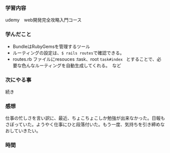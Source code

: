 ### 学習内容
udemy　web開発完全攻略入門コース
### 学んだこと
- BundleはRubyGemsを管理するツール
- ルーティングの設定は、` $ rails routes `で確認できる。
- routes.rb ファイルにresouces :task、root `task#index ` とすることで、必要な色んなルーティングを自動生成してくれる。　など
### 次にやる事
続き
### 感想
仕事の忙しさを言い訳に、最近、ちょこちょこしか勉強が出来なかった。日報もさぼっていた。ようやく仕事にひと段落付いた。もう一度、気持ちを引き締めなおしていきたい。
### 時間
